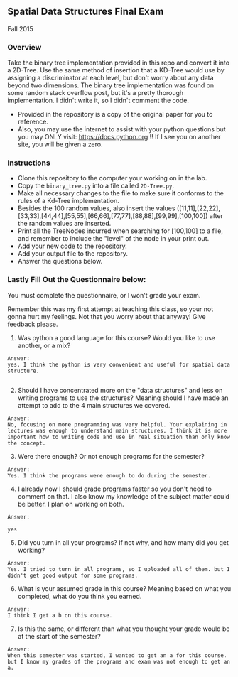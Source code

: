 ## Spatial Data Structures Final Exam
Fall 2015

### Overview

Take the binary tree implementation provided in this repo and convert it into a 2D-Tree. Use the same
method of insertion that a KD-Tree would use by assigning a discriminator at each level, but don't worry
about any data beyond two dimensions. The binary tree implementation was found on some random stack overflow
post, but it's a pretty thorough implementation. I didn't write it, so I didn't comment the code.

- Provided in the repository is a copy of the original paper for you to reference.
- Also, you may use the internet to assist with your python questions but you may ONLY visit: https://docs.python.org !! If I see you on another site, you will be given a zero.

### Instructions

- Clone this repository to the computer your working on in the lab.
- Copy the `binary_tree.py` into a file called `2D-Tree.py`.
- Make all necessary changes to the file to make sure it conforms to the rules of a Kd-Tree implementation.
- Besides the 100 random values, also insert the values ([11,11],[22,22],[33,33],[44,44],[55,55],[66,66],[77,77],[88,88],[99,99],[100,100]) after the random values are inserted.
- Print all the TreeNodes incurred when searching for [100,100] to a file, and remember to include the "level" of the node in your print out.
- Add your new code to the repository.
- Add your output file to the repository.
- Answer the questions below.


### Lastly Fill Out the Questionnaire below:

You must complete the questionnaire, or I won't grade your exam.

Remember this was my first attempt at teaching this class, so your not gonna hurt my feelings. Not that you
worry about that anyway! Give feedback please.

 1. Was python a good language for this course? Would you like to use another, or a mix?

 ```
 Answer:
 yes. I think the python is very convenient and useful for spatial data structure.


 ```



 2. Should I have concentrated more on the "data structures" and less on writing programs to use the structures? Meaning should I have made an attempt to add to the 4 main structures we covered.

  ```
 Answer:
 No, focusing on more programming was very helpful. Your explaining in lectures was enough to understand main structures. I think it is more important how to writing code and use in real situation than only know the concept.

 ```



 3. Were there enough? Or not enough programs for the semester?


  ```
 Answer:
 Yes. I think the programs were enough to do during the semester.

 ```



 4. I already now I should grade programs faster so you don't need to comment on that. I also know my knowledge of the subject matter could be better. I plan on working on both.

  ```
 Answer:

yes
 ```



 5. Did you turn in all your programs? If not why, and how many did you get working?


  ```
 Answer:
 Yes. I tried to turn in all programs, so I uploaded all of them. but I didn't get good output for some programs.

 ```



 6. What is your assumed grade in this course? Meaning based on what you completed, what do you think you earned.


  ```
 Answer:
 I think I get a b on this course.

 ```



 7. Is this the same, or different than what you thought your grade would be at the start of the semester?

 ```
 Answer:
 When this semester was started, I wanted to get an a for this course. but I know my grades of the programs and exam was not enough to get an a.

 ```

